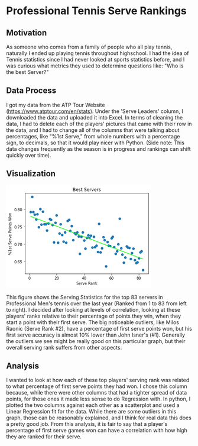# Professional Tennis Serve Rankings
## Motivation
As someone who comes from a family of people who all play tennis, naturally I ended up playing tennis throughout highschool. I had the idea of Tennis statistics since I had never looked at sports statistics before, and I was curious what metrics they used to determine questions like: "Who is the best Server?"
## Data Process
I got my data from the ATP Tour Website (https://www.atptour.com/en/stats). Under the 'Serve Leaders' column, I downloaded the data and uploaded it into Excel. In terms of cleaning the data, I had to delete each of the players' pictures that came with their row in the data, and I had to change all of the columns that were talking about percentages, like "%1st Serve," from whole numbers with a percentage sign, to decimals, so that it would play nicer with Python. (Side note: This data changes frequently as the season is in progress and rankings can shift quickly over time). 
## Visualization

![Professional Men's Tennis Serving Statistics](https://raw.githubusercontent.com/PBabar1/Elliot-s-Personal-Data-Set/master/ProTennis%20Visualization.png?token=ARFIEI2E6X5U7HMYAU35ABS7US2GS)

This figure shows the Serving Statistics for the top 83 servers in Professional Men's tennis over the last year (Ranked from 1 to 83 from left to right). I decided after looking at levels of correlation, looking at these players' ranks relative to their percentage of points they win, when they start a point with their first serve. The big noticeable outliers, like Milos Raonic (Serve Rank #2), have a percentage of first serve points won, but his first serve accuracy is almost 10% lower than John Isner's (#1). Generally the outliers we see might be really good on this particular graph, but their overall serving rank suffers from other aspects.  

## Analysis
I wanted to look at how each of these top players' serving rank was related to what percentage of first serve points they had won. I chose this column because, while there were other columns that had a tighter spread of data points, for those ones it made less sense to do Regression with. In python, I plotted the two columns against each other as a scatterplot and used a Linear Regression fit for the data. While there are some outliers in this graph, those can be reasonably explained, and I think for real data this does a pretty good job. From this analysis, it is fair to say that a player's percentage of first serve games won can have a correlation with how high they are ranked for their serve. 
